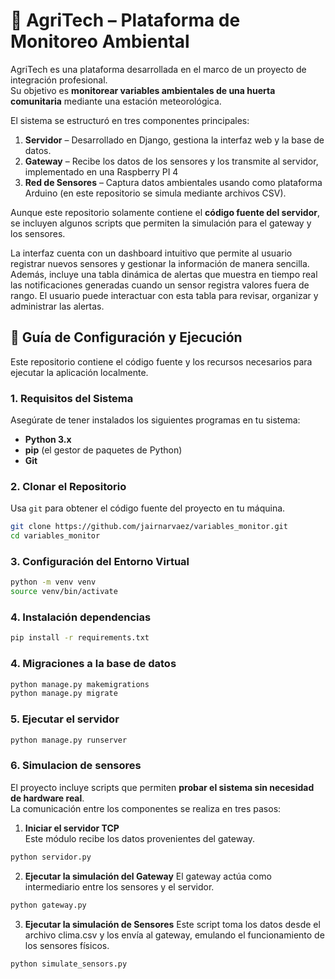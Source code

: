 # 🌱 AgriTech – Plataforma de Monitoreo Ambiental

AgriTech es una plataforma desarrollada en el marco de un proyecto de integración profesional.  
Su objetivo es **monitorear variables ambientales de una huerta comunitaria** mediante una estación meteorológica.  

El sistema se estructuró en tres componentes principales:  
1. **Servidor** – Desarrollado en Django, gestiona la interfaz web y la base de datos.  
2. **Gateway** – Recibe los datos de los sensores y los transmite al servidor, implementado en una Raspberry PI 4  
3. **Red de Sensores** – Captura datos ambientales  usando como plataforma Arduino  (en este repositorio se simula mediante archivos CSV). 

Aunque este repositorio solamente contiene el **código fuente del servidor**, se incluyen algunos scripts que permiten la simulación para el gateway y los sensores.

La interfaz cuenta con un dashboard intuitivo que permite al usuario registrar nuevos sensores y gestionar la información de manera sencilla.
Además, incluye una tabla dinámica de alertas que muestra en tiempo real las notificaciones generadas cuando un sensor registra valores fuera de rango.
El usuario puede interactuar con esta tabla para revisar, organizar y administrar las alertas. 

## 🚀 Guía de Configuración y Ejecución
 
Este repositorio contiene el código fuente y los recursos necesarios para ejecutar la aplicación localmente.

### **1. Requisitos del Sistema**

Asegúrate de tener instalados los siguientes programas en tu sistema:

* **Python 3.x**
* **pip** (el gestor de paquetes de Python)
* **Git**

### **2. Clonar el Repositorio**

Usa `git` para obtener el código fuente del proyecto en tu máquina.

```bash
git clone https://github.com/jairnarvaez/variables_monitor.git
cd variables_monitor
```

### **3. Configuración del Entorno Virtual**

```bash
python -m venv venv
source venv/bin/activate
```

### **4. Instalación dependencias**

```bash
pip install -r requirements.txt
```

### **4. Migraciones a la base de datos**
```bash
python manage.py makemigrations
python manage.py migrate
```

### **5. Ejecutar el servidor**
```bash
python manage.py runserver
```
### **6. Simulacion de sensores**
El proyecto incluye scripts que permiten **probar el sistema sin necesidad de hardware real**.  
La comunicación entre los componentes se realiza en tres pasos:
1. **Iniciar el servidor TCP**  
   Este módulo recibe los datos provenientes del gateway.  
```bash
python servidor.py
```
2. **Ejecutar la simulación del Gateway**
El gateway actúa como intermediario entre los sensores y el servidor.
```bash
python gateway.py
```
3. **Ejecutar la simulación de Sensores**
Este script toma los datos desde el archivo clima.csv y los envía al gateway, emulando el funcionamiento de los sensores físicos.
```bash
python simulate_sensors.py
```
